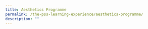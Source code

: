 ```yaml
---
title: Aesthetics Programme
permalink: /the-pss-learning-experience/aesthetics-programme/
description: ""
---
```

